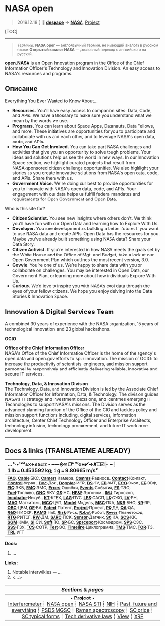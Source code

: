 # NASA open
> 2019.12.18 ┊ **🚀 [despace](index.md)** → **[NASA](03_nasa.md)**, [Project](project.md)

[TOC]

---

> <small>*Термины:* **NASA open** — англоязычный термин, не имеющий аналога в русском языке. **Открытый каталог NASA** — дословный перевод с английского на русский.</small>

**open.NASA** is an Open Innovation program in the Office of the Chief Information Officer's Technology and Innovation Division. An easy access to NASA's resources and programs.



<p style="page-break-after:always"> </p>

## Описание

Everything You Ever Wanted to Know About...

   - **Resources.** You'll have easy access to companion sites: Data, Code, and APIs. We have a Glossary to make sure you understand what we mean by the words we use.
   - **Programs.** You can learn about Space Apps, Datanauts, Data Fellows, and more. These initiatives are opportunities for you to participate and collaborate with us and each other, and to leverage NASA's open data, code, and APIs.
   - **How You Can Get Involved.** You can take part NASA challenges and activities that give you an opportunity to solve tough problems. Your ideas and solutions help us see the world in new ways. In our Innovation Space section, we highlight curated projects that result from NASA‑sponsored citizen challenge opportunities. We also highlight your stories as you create innovative solutions from NASA's open data, code, and APIs. Share them with us.
   - **Government Voice.** We're doing our best to provide opportunities for you to innovate with NASA's open data, code, and APIs. Your engagement with our data helps us fulfill federal mandates and requirements for Open Government and Open Data.

Who is this site for?

   - **Citizen Scientist.** You see new insights where others don’t. We think you’ll have fun with our Open Data and learning how to Explore With Us.
   - **Developer.** You see development as building a better future. If you want to use NASA data and create APIs, Open Data has the resources for you. Maybe you've already built something using NASA data? Share your Data Story.
   - **Citizen Activist.** If you’re interested in how NASA meets the goals set by the White House and the Office of Mgt. and Budget, take a look at our Open Government Plan which outlines the most recent version, 3.0.
   - **Govvie.** You’re one of us. We’re happy to share data with you or collaborate on challenges. You may be interested in Open Data, our Government Plan, or learning more about how individuals Explore With Us.
   - **Curious.** We’d love to inspire you with NASA’s cool data through the eyes of your fellow citizens. We hope you enjoy delving into the Data Stories & Innovation Space.


## Innovation &  Digital Services Team
A combined 30 years of experience with the NASA organization, 15 years of technological innovation, and 23 global hackathons.

**OCIO**

**Office of the Chief Information Officer**  
NASA's Office of the Chief Information Officer is the home of the agency's open.data and open.gov efforts to spur innovation. The mission of OCIO: to increase the productivity of scientists, engineers, and mission support personnel by responsively and efficiently delivering reliable, innovative and secure IT services.

**Technology, Data, & Innovation Division**  
The Technology, Data, and Innovation Division is led by the Associate Chief Information Officer for Information, Data, & Technology. The division guides NASA's IT strategy and investment decisions, and identifies emerging IT Technologies to support NASA's missions. The Division serves as the advanced planning function of the Office of the CIO and tackles policy and mission support functions including, digital services, information architecture, Center Chief Technology Officer and Enterprise Architects, technology infusion, technology procurement, and future IT workforce development.



<p style="page-break-after:always"> </p>

---

## Docs & links (TRANSLATEME ALREADY)
|…°·•¹²³±×÷≤≥≈≠ ‑ −— ⎆✉ ❐“”’«»✔→✘☐☑├┕┆ 1 lb = 0.453592 kg; 1 g = 9.80665 m/s²|
|:--|
|<small>**[FAQ](faq.md)**, **[Cable](cable.md)**·БКС, **[Camera](camera.md)**·Камера, **[Comms](comms.md)**·Радиосв., **[Contact](contact.md)**·Контакт, **[Control](control.md)**·Управ., **[Doc](doc.md)**·Док., **[Doppler](doppler.md)**·ИСР, **[DS](ds.md)**·ЗУ, **[EB](eb.md)**·ХИТ, **[ECO](ecology.md)**·Экол., **[EF](ef.md)**·ВВФ, **[ElC](elc.md)**·ЭКБ, **[EMC](emc.md)**·ЭМС, **[Errors](error.md)**·Ошибки, **[Events](event.md)**·События, **[FS](fs.md)**·ТЭО, **[Fuel](fuel.md)**·Топливо, **[GNC](gnc.md)**·БКУ, **[GS](scs.md)**·НС, **[HF&E](hfe.md)**·Эргоном., **[IMU](imu.md)**·Гироскоп, **[Incubator](incubator.md)**·Инкуб., **[KT](kt.md)**·КТЕХ, **[LAG](lag.md)**·ПУC, **[LES](les.md)**·САСП, **[LS](ls.md)**·СЖО, **[LV](lv.md)**·РН, **[MAG](mag.md)**·Магнитом., **[MCC](mcc.md)**·ЦУП, **[Model](model.md)**·Модель, **[MSC](sc.md)**·ПКА, **[N&B](nnb.md)**·БНО, **[NR](nr.md)**·ЯР, **[OBC](obc.md)**·ЦВМ, **[OE](oe.md)**·БА, **[Patent](патент.md)**·Патент, **[Project](project.md)**·Проект, **[PS](ps.md)**·ДУ, **[QA](quality.md)**·QA, **[R&D](rnd.md)**·НИОКР, **[RAMS](rams.md)**·НиБ, **[Risk](risk.md)**·Риск, **[Robot](robotics.md)**·Робот, **[Rover](rover.md)**·Планетоход, **[RTG](rtg.md)**·РИТЭГ, **[RW](rw.md)**·ДМ, **[SARC](sarc.md)**·ПСК, **[Sensor](sensor.md)**·Датчик, **[SC](sc.md)**·КА, **[SCS](scs.md)**·КК, **[SGM](sgm.md)**·КММ, **[SI](si.md)**·СИ, **[Soft](soft.md)**·ПО, **[SP](sp.md)**·БС, **[Spaceport](spaceport.md)**·Космодром, **[SPS](sps.md)**·СЭС, **[SSS](sss.md)**·ГЗУ, **[TCS](tcs.md)**·СОТР, **[Test](test.md)**·ЭО, **[Timeline](timeline.md)**·Циклограмма, **[TMS](tms.md)**·ТМС, **[TOR](tor.md)**·ТЗ, **[TRL](trl.md)**·УГТ</small>|

**Docs:**

   1. …

**Links:**

   1. Notable interwikies — …
   1. <…>

|*Sections & pages*|
|:--:|
|**··• [Project](project.md) •··**<br> [Interferometer](interferometer.md) ┊ [NASA open](nasa_open.md) ┊ [NASA STI](nasa_sti.md) ┊ [NIH](nih.md) ┊ [Past, future and everything](pfaeverything.md) ┊ [PSDS](us_psds.md) [MGSC](mgsc.md) ┊ [Raman spectroscopy](raman_spsc.md) ┊ [SC price](sc_price.md) ┊ [SC typical forms](sc_ts.md) ┊ [Tech derivative laws](td_laws.md) ┊ [View](view.md) ┊ [XRF](xrf.md)|
